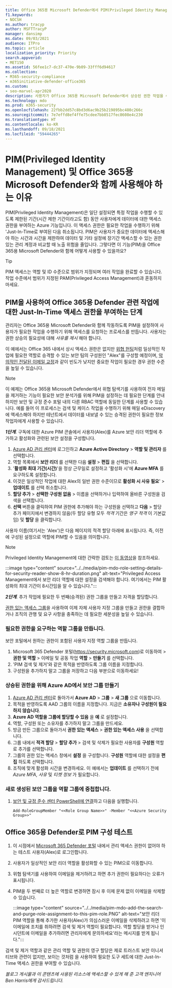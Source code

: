 ```yaml
---
title: Office 365용 Microsoft Defender에서 PIM(Privileged Identity Management)을 사용합니다.
f1.keywords:
- NOCSH
ms.author: tracyp
author: MSFTTracyP
manager: dansimp
ms.date: 09/03/2021
audience: ITPro
ms.topic: article
localization_priority: Priority
search.appverid:
- MET150
ms.assetid: 56fee1c7-dc37-470e-9b09-33fff6d94617
ms.collection:
- M365-security-compliance
- m365initiative-defender-office365
ms.custom:
- seo-marvel-apr2020
description: 사용자가 Office 365용 Microsoft Defender에서 상승된 권한 작업을 수행하여 데이터에 대한 위험을 낮출 수 있도록 시간이 제한된 Just-In-Time 액세스 권한을 부여하기 위해 PIM을 통합하는 방법을 알아보세요.
ms.technology: mdo
ms.prod: m365-security
ms.openlocfilehash: 22fbb2dd57c8bd3d6ac9b25b219895bc480c266c
ms.sourcegitcommit: 7e7effd8ef4ffe75cdee7bb8517fec8608e4c230
ms.translationtype: HT
ms.contentlocale: ko-KR
ms.lasthandoff: 09/18/2021
ms.locfileid: "59444265"
---
```

<!--A-->
# <a name="privileged-identity-management-pim-and-why-to-use-it-with-microsoft-defender-for-office-365"></a>PIM(Privileged Identity Management) 및 Office 365용 Microsoft Defender와 함께 사용해야 하는 이유

PIM(Privileged Identity Management)은 일단 설정되면 특정 작업을 수행할 수 있도록 제한된 기간(시간 제한 기간이라고도 함) 동안 사용자에게 데이터에 대한 액세스 권한을 부여하는 Azure 기능입니다. 이 액세스 권한은 필요한 작업을 수행하기 위해 'Just-In-Time로 부여된 다음 취소됩니다. PIM은 사용자가 중요한 데이터에 액세스해야 하는 시간과 시간을 제한하여 데이터 및 기타 설정에 장기간 액세스할 수 있는 권한 있는 관리 계정과 비교할 때 노출 위험을 줄입니다. 그렇다면 이 기능(PIM)을 Office 365용 Microsoft Defender와 함께 어떻게 사용할 수 있을까요?

> [!TIP]
> PIM 액세스는 역할 및 ID 수준으로 범위가 지정되며 여러 작업을 완료할 수 있습니다. 작업 수준에서 범위가 지정된 PAM(Privileged Access Management)과 혼동하지 마세요.

## <a name="steps-to-use-pim-to-grant-just-in-time-access-to-defender-for-office-365-related-tasks"></a>PIM을 사용하여 Office 365용 Defender 관련 작업에 대한 Just-In-Time 액세스 권한을 부여하는 단계

관리자는 Office 365용 Microsoft Defender와 함께 작동하도록 PIM을 설정하여 사용자가 필요한 작업을 수행하기 위해 액세스를 요청하는 프로세스를 만듭니다. 사용자는 권한 상승의 필요성에 대해 *사유를 제시* 해야 합니다.

이 예에서는 Office 365 내에서 상시 액세스 권한은 없지만 [위협 헌팅](threat-hunting-in-threat-explorer.md)처럼 일상적인 작업에 필요한 역할로 승격할 수 있는 보안 팀의 구성원인 "Alex"를 구성할 예정이며, [악의적인 전달된 이메일 교정](remediate-malicious-email-delivered-office-365.md)과 같이 빈도가 낮지만 중요한 작업이 필요한 경우 권한 수준을 높일 수 있습니다.

> [!NOTE]
> 이 예제는 Office 365용 Microsoft Defender에서 위협 탐색기를 사용하여 전자 메일을 제거하는 기능이 필요한 보안 분석가를 위해 PIM을 설정하는 데 필요한 단계를 안내하지만 보안 및 규정 준수 포털 내의 다른 RBAC 역할에 동일한 단계를 사용할 수 있습니다. 예를 들어 이 프로세스는 검색 및 케이스 작업을 수행하기 위해 매일 eDiscovery에 액세스해야 하지만 테넌트에서 데이터를 내보낼 수 있는 승격된 권한이 필요한 정보 작업자에게 사용할 수 있습니다.

***1단계***. 구독에 대한 Azure PIM 콘솔에서 사용자(Alex)를 Azure 보안 리더 역할에 추가하고 활성화와 관련된 보안 설정을 구성합니다.

1. [Azure AD 관리 센터](https://aad.portal.azure.com/)에 로그인하고 **Azure Active Directory** > **역할 및 관리자** 를 선택합니다.
2. 역할 목록에서 **보안 리더** 를 선택한 다음 **설정** > **편집** 을 선택합니다.
3. '**활성화 최대 기간(시간)**'을 정상 근무일로 설정하고 '활성화 시'에 **Azure MFA** 를 요구하도록 설정합니다.
4. 이것은 일상적인 작업에 대한 Alex의 일반 권한 수준이므로 **활성화 시 사유 필요**' > **업데이트** 를 선택 취소합니다.
5. **할당 추가** > **선택한 구성원 없음** > 이름을 선택하거나 입력하여 올바른 구성원을 검색을 선택합니다.
6. **선택** 버튼을 클릭하여 PIM 권한에 추가해야 하는 구성원을 선택하고 **다음** > 할당 추가 페이지에서 변경하지 않음(두 할당 유형 모두 *적격* 기간은 *영구 적격* 이 기본값임) 및 **할당** 을 클릭합니다.

사용자 이름(여기서는 'Alex')은 다음 페이지의 적격 할당 아래에 표시됩니다. 즉, 이전에 구성된 설정으로 역할에 PIM할 수 있음을 의미합니다.

> [!NOTE]
> Privileged Identity Management에 대한 간략한 검토는 [이 동영상](https://www.youtube.com/watch?v=VQMAg0sa_lE)을 참조하세요.

:::image type="content" source="../../media/pim-mdo-role-setting-details-for-security-reader-show-8-hr-duration.png" alt-text="Privileged Access Management에서 보안 리더 역할에 대한 설정을 검색해야 합니다. 여기에서는 PIM 활성화의 최대 기간이 8시간임을 알 수 있습니다.":::

***2단계***. 추가 작업에 필요한 두 번째(승격된) 권한 그룹을 만들고 자격을 할당합니다.

[권한 있는 액세스 그룹](/azure/active-directory/privileged-identity-management/groups-features)을 사용하여 이제 자체 사용자 지정 그룹을 만들고 권한을 결합하거나 조직의 관행 및 요구 사항을 충족하는 데 필요한 세분성을 높일 수 있습니다.

### <a name="create-a-role-group-requiring-the-permissions-we-need"></a>필요한 권한을 요구하는 역할 그룹을 만듭니다.

보안 포털에서 원하는 권한이 포함된 사용자 지정 역할 그룹을 만듭니다.

1. Microsoft 365 Defender 포털(https://security.microsoft.com)로 이동하여  > **권한 및 역할** > 이메일 및 공동 작업 **역할** > **만들기** 를 선택합니다.
2. 'PIM 검색 및 제거'와 같은 목적을 반영하도록 그룹 이름을 지정합니다.
3. 구성원을 추가하지 말고 그룹을 저장하고 다음 부분으로 이동하세요!

### <a name="create-the-security-group-in-azure-ad-for-elevated-permissions"></a>상승된 권한을 위해 Azure AD에서 보안 그룹 만들기

1. [Azure AD 관리 센터](https://aad.portal.azure.com/)로 돌아가서 **Azure AD** > **그룹** > **새 그룹** 으로 이동합니다.
2. 목적을 반영하도록 AAD 그룹의 이름을 지정합니다. 지금은 **소유자나 구성원이 필요하지 않습니다**.
3. **Azure AD 역할을 그룹에 할당할 수 있음** 을 **예** 로 설정합니다.
4. 역할, 구성원 또는 소유자를 추가하지 말고 그룹을 만드세요.
5. 방금 만든 그룹으로 돌아가서 **권한 있는 액세스** > **권한 있는 액세스 사용** 을 선택합니다.
6. 그룹 내에서 **적격 할당** > **할당 추가** > 검색 및 삭제가 필요한 사용자를 **구성원** 역할로 추가를 선택합니다.
7. 그룹의 권한 있는 액세스 창에서 **설정** 을 구성합니다. **구성원** 역할에 대한 설정을 **편집** 하도록 선택합니다.
8. 조직에 맞게 활성화 시간을 변경하세요. 이 예에서는 **업데이트** 를 선택하기 전에 *Azure MFA*, *사유* 및 *티켓 정보* 가 필요합니다.

### <a name="nest-the-newly-created-security-group-into-the-role-group"></a>새로 생성된 보안 그룹을 역할 그룹에 중첩합니다.

1. [보안 및 규정 준수 센터 PowerShell에 연결](/powershell/exchange/connect-to-scc-powershell)하고 다음을 실행합니다.

    `Add-RoleGroupMember "<<Role Group Name>>" -Member "<<Azure Security Group>>"`

## <a name="test-your-configuration-of-pim-with-defender-for-office-365"></a>Office 365용 Defender로 PIM 구성 테스트

1. 이 시점에서 [Microsoft 365 Defender 포털](/microsoft-365/security/defender/overview-security-center) 내에서 관리 액세스 권한이 없어야 하는 테스트 사용자(Alex)로 로그인합니다.
2. 사용자가 일상적인 보안 리더 역할을 활성화할 수 있는 PIM으로 이동합니다.
3. 위협 탐색기를 사용하여 이메일을 제거하려고 하면 추가 권한이 필요하다는 오류가 표시됩니다.
4. PIM을 두 번째로 더 높은 역할로 변경하면 잠시 후 이제 문제 없이 이메일을 삭제할 수 있습니다.

   :::image type="content" source="../../media/pim-mdo-add-the-search-and-purge-role-assignment-to-this-pim-role.PNG" alt-text="보안 리더 PIM 역할을 통해 추가한 사용자(Alex)가 의심스러운 이메일을 삭제하려고 하면 '이 이메일에 조치를 취하려면 검색 및 제거 역할이 필요합니다. 역할 할당을 받거나 인시던트에 이메일을 추가하려면 관리자에게 문의하세요'라는 메시지를 받게 됩니다.":::

검색 및 제거 역할과 같은 관리 역할 및 권한의 영구 할당은 제로 트러스트 보안 이니셔티브와 관련이 없지만, 보이는 것처럼 을 사용하여 필요한 도구 세트에 대한 Just-In-Time 액세스 권한을 부여할 수 있습니다.

*블로그 게시물과 이 콘텐츠에 사용된 리소스에 액세스할 수 있게 해 준 고객 엔지니어 Ben Harris에게 감사드립니다.*

<!--A-->